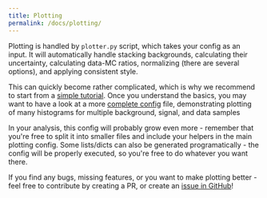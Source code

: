 ```yaml
---
title: Plotting
permalink: /docs/plotting/
---
```


Plotting is handled by `plotter.py` script, which takes your config as an input. It will automatically handle stacking backgrounds, calculating their uncertainty, calculating data-MC ratios, normalizing (there are several options), and applying consistent style.

This can quickly become rather complicated, which is why we recommend to start from a [simple tutorial]({{site.baseurl}}/docs/my_first_plots/). Once you understand the basics, you may want to have a look at a more [complete config](https://github.com/jniedzie/tea/blob/main/configs/examples/plotter_config.py) file, demonstrating plotting of many histograms for multiple background, signal, and data samples

In your analysis, this config will probably grow even more - remember that you're free to split it into smaller files and include your helpers in the main plotting config. Some lists/dicts can also be generated programatically - the config will be properly executed, so you're free to do whatever you want there.

If you find any bugs, missing features, or you want to make plotting better - feel free to contribute by creating a PR, or create an [issue in GitHub](https://github.com/jniedzie/tea/issues)!